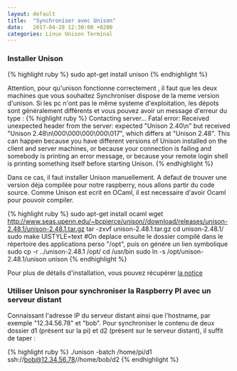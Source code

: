```yaml
---
layout: default
title:  "Synchroniser avec Unison"
date:   2017-04-28 12:30:00 +0200
categories: Linux Unison Terminal 
---
```


<h3>Installer Unison</h3>
{% highlight ruby %}
sudo apt-get install unison
{% endhighlight %}

Attention, pour qu'unison fonctionne correctement , il faut que les deux machines que vous souhaitez Synchroniser dispose de la meme version d'unison.
Si les pc n'ont pas le même systeme d'exploitation, les dépots sont généralement différents et vous pouvez avoir un message d'erreur du type : 
{% highlight ruby %}
Contacting server...
Fatal error: Received unexpected header from the server:
 expected "Unison 2.40\n" but received "Unison 2.48\n\000\000\000\000\017", 
which differs at "Unison 2.48".
This can happen because you have different versions of Unison
installed on the client and server machines, or because
your connection is failing and somebody is printing an error
message, or because your remote login shell is printing
something itself before starting Unison.
{% endhighlight %}

Dans ce cas, il faut installer Unison manuellement. A defaut de trouver une version déja compilée pour notre raspberry, nous allons partir du code source.
Comme Unison est ecrit en OCaml, il est necessaire d'avoir Ocaml pour pouvoir compiler.

{% highlight ruby %}
sudo apt-get install ocaml
wget http://www.seas.upenn.edu/~bcpierce/unison//download/releases/unison-2.48.1/unison-2.48.1.tar.gz
tar -zxvf unison-2.48.1.tar.gz
cd unison-2.48.1/
sudo make UISTYLE=text
#On deplace ensuite le dossier compilé dans le répertoire des applications perso "/opt", puis on génére un lien symbolique
sudo cp -r ../unison-2.48.1 /opt/
cd /usr/bin
sudo ln -s /opt/unison-2.48.1/unison unison
{% endhighlight %}


Pour plus de détails d'installation, vous pouvez récupérer <a href="http://www.seas.upenn.edu/~bcpierce/unison//download/releases/unison-2.48.1/unison-2.48.1-manual.pdf">la notice</a>

<h3>Utiliser Unison pour synchroniser la Raspberry PI avec un serveur distant  </h3>

Connaissant l'adresse IP du serveur distant ainsi que l'hostname, par exemple "12.34.56.78" et "bob". Pour synchroniser le contenu de deux dossier d1 (présent sur la pi) et d2 (présent sur le serveur distant), il suffit de taper :

{% highlight ruby %}
./unison -batch /home/pi/d1 ssh://bob@12.34.56.78//home/bob/d2
{% endhighlight %}
